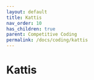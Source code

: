 ```yaml
---
layout: default
title: Kattis
nav_order: 10
has_children: true
parent: Competitive Coding
permalink: /docs/coding/kattis
---
```


# Kattis
